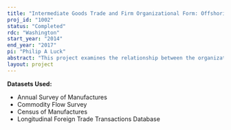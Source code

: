 ```yaml
---
title: "Intermediate Goods Trade and Firm Organizational Form: Offshoring, Outsourcing and the Effect on Labor"
proj_id: "1002"
status: "Completed"
rdc: "Washington"
start_year: "2014"
end_year: "2017"
pi: "Philip A Luck"
abstract: "This project examines the relationship between the organizational form of firms and the sourcing of intermediate goods, both domestically and internationally. Specifically, it investigates a firm's decision to obtain intermediate goods at home (onshore) or abroad (offshore) and whether to produce its own intermediates (in-house) or contract with arms-length suppliers (outsource). This research has three main goals: (1) characterize the structure of intermediate good production and procurement of U.S. firms, (2) develop theory that predicts the observed structure, and (3) determine how decisions of organizational form influence employment and wages of production and non-production labor."
layout: project
---
```


**Datasets Used:**

  - Annual Survey of Manufactures 
  - Commodity Flow Survey 
  - Census of Manufactures 
  - Longitudinal Foreign Trade Transactions Database 

